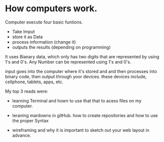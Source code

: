 # How computers work.

Computer execute four basic funtions.
- Take Imput 
- store it as Data
- process information (change it)
- outputs the results (depending on programming)

It uses Bianary data, which only has two digits that are represented by using 1's and 0's. Any Number can be represented using 1's and 0's.

input goes into the computer where it's stored and and then processes into binary code, then output through yoor devices. these devices include, cellphone, tablets, apps, etc.

My top 3 reads were:

- learning Terminal and hown to use that that to acess files on my computer.

- leraning mardowns in gitHub.  how to create repositories and how to use the proper Syntax

- wireframing and why it is important to sketch out your web layout in advance.